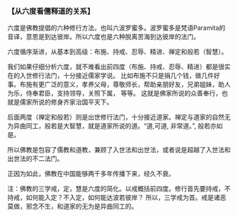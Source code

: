 ### 【从六度看儒释道的关系】

六度是佛教提倡的六种修行方法，也叫六波罗蜜多。波罗蜜多是梵语Paramita的音译，意思是到达彼岸。所以六度也是六种脱离苦海到达彼岸的法门。

六度循序渐进，从基本到高级：布施、持戒、忍辱、精进、禅定和般若（智慧）。

我们如果仔细分析六度，就不难看出前四度（布施、持戒、忍辱、精进）都是很实在的入世修行法门，十分接近儒家学说。
比如布施不只是捐几个钱，做几件好事。布施有更广泛的意义，孝养父母，尊敬师长，帮助亲朋好友，兄弟姐妹，助人为乐，侍奉君臣，支持领导，关照下属， 等等。
这就是佛家所说的众善奉行，也就是儒家所说的修身齐家治国平天下。

后面两度（禅定和般若）则是出世修行法门，十分接近道家。禅定与道家的自然无为异曲同工，般若是大智慧，就是道家所说的道。“道,可道, 非常道。”, 般若亦如是。

所以佛教是包容了儒教和道教，兼顾了入世法和出世法，或者说是超越了入世法和出世法的不二法门。

正因为如此，佛教在中国能够两千多年传播下来，经久不衰。

注：佛教的三学戒，定，慧是六度的简化。以戒概括前四度。修行首先要持戒，不持戒，如何能入定？不入定，如何能达波若彼岸？
所以，三学戒为首。戒是诸恶莫做，邪念不生，和道家的无为是异曲同工的。
 
